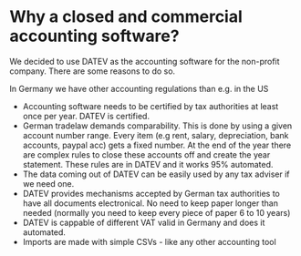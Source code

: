 # Why a closed and commercial accounting software?

We decided to use DATEV as the accounting software for the non-profit company. There are some reasons to do so.

In Germany we have other accounting regulations than e.g. in the US  
* Accounting software needs to be certified by tax authorities at least once per year. DATEV is certified. 
* German tradelaw demands comparability. This is done by using a given account number range. Every item (e.g rent, salary, depreciation, bank accounts, paypal acc) gets a fixed number. At the end of the year there are complex rules to close these accounts off and create the year statement. These rules are in DATEV and it works 95% automated.
* The data coming out of DATEV can be easily used by any tax adviser if we need one.
* DATEV provides mechanisms accepted by German tax authorities to have all documents electronical. No need to keep paper longer than needed (normally you need to keep every piece of paper 6 to 10 years)
* DATEV is cappable of different VAT valid in Germany and does it automated.
* Imports are made with simple CSVs - like any other accounting tool
